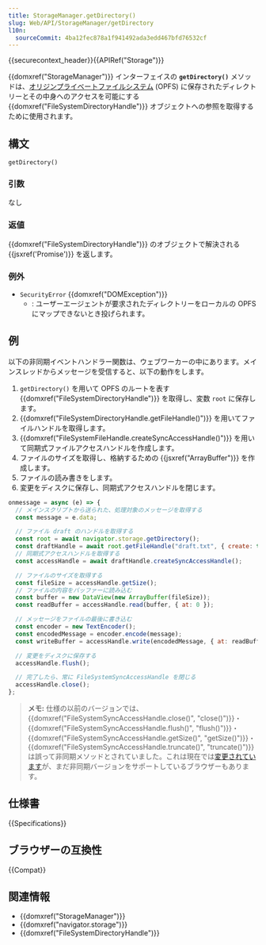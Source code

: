 ```yaml
---
title: StorageManager.getDirectory()
slug: Web/API/StorageManager/getDirectory
l10n:
  sourceCommit: 4ba12fec878a1f941492ada3edd467bfd76532cf
---
```


{{securecontext_header}}{{APIRef("Storage")}}

{{domxref("StorageManager")}} インターフェイスの **`getDirectory()`** メソッドは、[オリジンプライベートファイルシステム](/en-US/docs/Web/API/File_System_Access_API#origin_private_file_system) (OPFS) に保存されたディレクトリーとその中身へのアクセスを可能にする {{domxref("FileSystemDirectoryHandle")}} オブジェクトへの参照を取得するために使用されます。

## 構文

```js-nolint
getDirectory()
```

### 引数

なし

### 返値

{{domxref("FileSystemDirectoryHandle")}} のオブジェクトで解決される {{jsxref('Promise')}} を返します。

### 例外

- `SecurityError` {{domxref("DOMException")}}
  - : ユーザーエージェントが要求されたディレクトリーをローカルの OPFS にマップできないとき投げられます。

## 例

以下の非同期イベントハンドラー関数は、ウェブワーカーの中にあります。メインスレッドからメッセージを受信すると、以下の動作をします。

1. `getDirectory()` を用いて OPFS のルートを表す {{domxref("FileSystemDirectoryHandle")}} を取得し、変数 `root` に保存します。
2. {{domxref("FileSystemDirectoryHandle.getFileHandle()")}} を用いてファイルハンドルを取得します。
3. {{domxref("FileSystemFileHandle.createSyncAccessHandle()")}} を用いて同期式ファイルアクセスハンドルを作成します。
4. ファイルのサイズを取得し、格納するための {{jsxref("ArrayBuffer")}} を作成します。
5. ファイルの読み書きをします。
6. 変更をディスクに保存し、同期式アクセスハンドルを閉じます。

```js
onmessage = async (e) => {
  // メインスクリプトから送られた、処理対象のメッセージを取得する
  const message = e.data;

  // ファイル draft のハンドルを取得する
  const root = await navigator.storage.getDirectory();
  const draftHandle = await root.getFileHandle("draft.txt", { create: true });
  // 同期式アクセスハンドルを取得する
  const accessHandle = await draftHandle.createSyncAccessHandle();

  // ファイルのサイズを取得する
  const fileSize = accessHandle.getSize();
  // ファイルの内容をバッファーに読み込む
  const buffer = new DataView(new ArrayBuffer(fileSize));
  const readBuffer = accessHandle.read(buffer, { at: 0 });

  // メッセージをファイルの最後に書き込む
  const encoder = new TextEncoder();
  const encodedMessage = encoder.encode(message);
  const writeBuffer = accessHandle.write(encodedMessage, { at: readBuffer });

  // 変更をディスクに保存する
  accessHandle.flush();

  // 完了したら、常に FileSystemSyncAccessHandle を閉じる
  accessHandle.close();
};
```

> **メモ:** 仕様の以前のバージョンでは、{{domxref("FileSystemSyncAccessHandle.close()", "close()")}}・{{domxref("FileSystemSyncAccessHandle.flush()", "flush()")}}・{{domxref("FileSystemSyncAccessHandle.getSize()", "getSize()")}}・{{domxref("FileSystemSyncAccessHandle.truncate()", "truncate()")}} は誤って非同期メソッドとされていました。これは現在では[変更されています](https://github.com/whatwg/fs/issues/7)が、まだ非同期バージョンをサポートしているブラウザーもあります。

## 仕様書

{{Specifications}}

## ブラウザーの互換性

{{Compat}}

## 関連情報

- {{domxref("StorageManager")}}
- {{domxref("navigator.storage")}}
- {{domxref("FileSystemDirectoryHandle")}}
